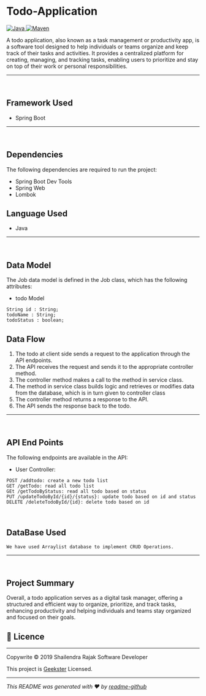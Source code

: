 # Todo-Application
<a href="Java url">
    <img alt="Java" src="https://img.shields.io/badge/Java->=8-darkblue.svg" />
</a>

<a href="Maven url" >
    <img alt="Maven" src="https://img.shields.io/badge/Maven-3.0.6-brightgreen.svg" />
</a>

</center>

A todo application, also known as a task management or productivity app, is a software tool designed to help individuals or teams organize and keep track of their tasks and activities. It provides a centralized platform for creating, managing, and tracking tasks, enabling users to prioritize and stay on top of their work or personal responsibilities.

---
<br>

## Framework Used
* Spring Boot

---
<br>

## Dependencies
The following dependencies are required to run the project:

* Spring Boot Dev Tools
* Spring Web
* Lombok

## Language Used
* Java

---
<br>

## Data Model

The Job data model is defined in the Job class, which has the following attributes:
<br>

* todo Model
```
String id : String;
todoName : String;
todoStatus : boolean;
```

## Data Flow

1. The todo at client side sends a request to the application through the API endpoints.
2. The API receives the request and sends it to the appropriate controller method.
3. The controller method makes a call to the method in service class.
4. The method in service class builds logic and retrieves or modifies data from the database, which is in turn given to controller class
5. The controller method returns a response to the API.
6. The API sends the response back to the todo.

---

<br>


## API End Points 

The following endpoints are available in the API:

* User Controller:
```
POST /addtodo: create a new todo list
GET /getTodo: read all todo list
GEt /getTodoByStatus: read all todo based on status
PUT /updateTodoById/{id}/{status}: update todo based on id and status
DELETE /deleteTodoById/{id}: delete todo based on id
```


<br>

## DataBase Used

```
We have used Arraylist database to implement CRUD Operations.
```
---
<br>

## Project Summary

Overall, a todo application serves as a digital task manager, offering a structured and efficient way to organize, prioritize, and track tasks, enhancing productivity and helping individuals and teams stay organized and focused on their goals.


## 📝 Licence
---
Copywrite © 2019 Shailendra Rajak Software Developer

This project is [Geekster]() Licensed.
 
---
_This README was generated with ❤️  by [readme-github]()_
